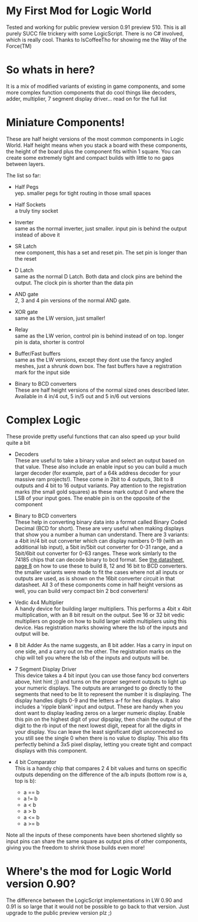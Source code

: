 # My First Mod for Logic World
Tested and working for public preview version 0.91 preview 510. This is all purely SUCC file trickery with some LogicScript. There is no C# involved, which is really cool. Thanks to IsCoffeeTho for showing me the Way of the Force(TM)

# So whats in here?
It is a mix of modified variants of existing in game components, and some more complex function components that do cool things like 
decoders, adder, multiplier, 7 segment display driver... read on for the full list

# Miniature Components!
These are half height versions of the most common components in Logic World. Half height means when you stack a board with these components, 
the height of the board plus the component fits within 1 square. You can create some extremely tight and compact builds with little to no gaps between layers.

The list so far:

* Half Pegs  
yep. smaller pegs for tight routing in those small spaces

* Half Sockets  
a truly tiny socket

* Inverter  
same as the normal inverter, just smaller. input pin is behind the output instead of above it

* SR Latch  
new component, this has a set and reset pin. The set pin is longer than the reset

* D Latch  
same as the normal D Latch. Both data and clock pins are behind the output. The clock pin is shorter than the data pin

* AND gate  
2, 3 and 4 pin versions of the normal AND gate.

* XOR gate  
same as the LW version, just smaller!

* Relay  
same as the LW verion, control pin is behind instead of on top. longer pin is data, shorter is control

* Buffer/Fast buffers  
same as the LW versions, except they dont use the fancy angled meshes, just a shrunk down box. The fast buffers have a registration mark for the input side

* Binary to BCD converters  
These are half height versions of the normal sized ones described later. Available in 4 in/4 out, 5 in/5 out and 5 in/6 out versions

# Complex Logic
These provide pretty useful functions that can also speed up your build quite a bit

* Decoders  
These are useful to take a binary value and select an output based on that value. These also include an enable input so you can build a much 
larger decoder (for example, part of a 64k address decoder for your massive ram projects!). These come in 2bit to 4 outputs, 3bit to 8 outputs and
4 bit to 16 output variants. Pay attention to the registration marks (the small gold squares) as these mark output 0 and where the LSB of your input
goes. The enable pin is on the opposite of the component

* Binary to BCD converters  
These help in converting binary data into a format called Binary Coded Decimal (BCD for short). These are very useful when making displays that show
you a number a human can understand. There are 3 variants: a 4bit in/4 bit out converter which can display numbers 0-19 (with an additional lsb input), 
a 5bit in/5bit out converter for 0-31 range, and a 5bit/6bit out converter for 0-63 ranges. These work simlarly to the 74185 chips that can decode binary
to bcd format. See [the datasheet, page 8](https://digsys.upc.edu/csd/chips/classic/DM74185.pdf) on how to use these to build 8, 12 and 16 bit to BCD
converters. the smaller variants were made to fit the cases where not all inputs or outputs are used, as is shown on the 16bit converter circuit in that datasheet. 
All 3 of these components come in half height versions as well, you can build very compact bin 2 bcd converters!

* Vedic 4x4 Multiplier  
A handy device for building larger multipliers. This performs a 4bit x 4bit multiplication, with an 8 bit result on the output. See 16 or 32 bit vedic 
multipliers on google on how to build larger width multipliers using this device. Has registration marks showing where the lsb of the inputs and output will
be.

* 8 bit Adder
As the name suggests, an 8 bit adder. Has a carry in input on one side, and a carry out on the other. The registration marks on the chip will tell you where 
the lsb of the inputs and outputs will be.

* 7 Segment Display Driver  
This device takes a 4 bit input (you can use those fancy bcd converters above, hint hint ;)) and turns on the proper segment outputs to light up your numeric 
displays. The outputs are arranged to go directly to the segments that need to be lit to represent the number it is displaying. The display handles digits 0-9 
and the letters a-f for hex displays. It also includes a 'ripple blank' input and output. These are handy when you dont want to display leading zeros on a larger
numeric display. Enable this pin on the highest digit of your dipsplay, then chain the output of the digit to the rb input of the next lowest digit, repeat for
all the digits in your display. You can leave the least significant digit unconnected so you still see the single 0 when there is no value to display. This also fits
perfectly behind a 3x5 pixel display, letting you create tight and compact displays with this component.

* 4 bit Comparator  
This is a handy chip that compares 2 4 bit values and turns on specific outputs depending on the difference of the a/b inputs (bottom row is a, top is b):
  * a == b
  * a != b
  * a < b
  * a > b
  * a <= b
  * a >= b

Note all the inputs of these components have been shortened slightly so input pins can share the same square as output pins of other components, giving you the freedom
to shrink those builds even more!

# Where's the mod for Logic World version 0.90?
The difference between the LogicScript implementations in LW 0.90 and 0.91 is so large that it would not be possible to go back to that version. 
Just upgrade to the public preview version plz ;)
